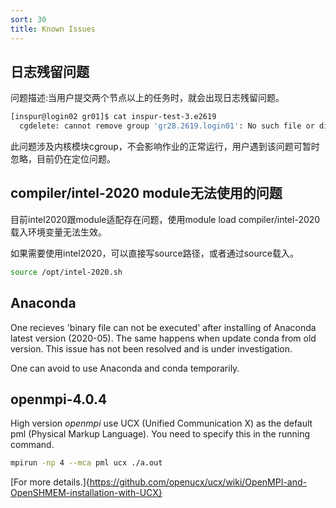 ```yaml
---
sort: 30
title: Known Issues
---
```


## 日志残留问题
  
  问题描述:当用户提交两个节点以上的任务时，就会出现日志残留问题。
  ```bash
  [inspur@login02 gr01]$ cat inspur-test-3.e2619
    cgdelete: cannot remove group 'gr28.2619.login01': No such file or directory
  ```
  此问题涉及内核模块cgroup，不会影响作业的正常运行，用户遇到该问题可暂时忽略，目前仍在定位问题。
  
## compiler/intel-2020 module无法使用的问题

  目前intel2020跟module适配存在问题，使用module load compiler/intel-2020载入环境变量无法生效。
  
  如果需要使用intel2020，可以直接写source路径，或者通过source载入。

  ```bash
  source /opt/intel-2020.sh
  ```

## Anaconda

One recieves 'binary file can not be executed' after installing of Anaconda latest version (2020-05). 
The same happens when update conda from old version.
This issue has not been resolved and is under investigation.

One can avoid to use Anaconda and conda temporarily.

## openmpi-4.0.4

High version *openmpi* use UCX (Unified Communication X) as the default pml (Physical Markup Language).
You need to specify this in the running command.
```bash
mpirun -np 4 --mca pml ucx ./a.out
```
[For more details.]{https://github.com/openucx/ucx/wiki/OpenMPI-and-OpenSHMEM-installation-with-UCX}